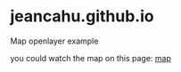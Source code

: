 # jeancahu.github.io
Map openlayer example

you could watch the map on this page: [map](https://jeancahu.github.io/map/index.html)
